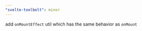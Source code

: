 ```yaml
---
"svelte-toolbelt": minor
---
```


add `onMountEffect` util which has the same behavior as `onMount`
